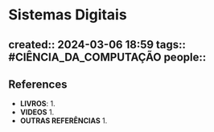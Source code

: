 # Sistemas Digitais
created:: 2024-03-06 18:59
tags:: #CIÊNCIA_DA_COMPUTAÇÃO
people::
- 
## References
- **LIVROS**:
	1. 
- **VIDEOS**
	1. 
- **OUTRAS REFERÊNCIAS**
	1. 